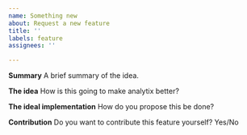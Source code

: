 ```yaml
---
name: Something new
about: Request a new feature
title: ''
labels: feature
assignees: ''

---
```


**Summary**
A brief summary of the idea.

**The idea**
How is this going to make analytix better?

**The ideal implementation**
How do you propose this be done?

**Contribution**
Do you want to contribute this feature yourself?
Yes/No
